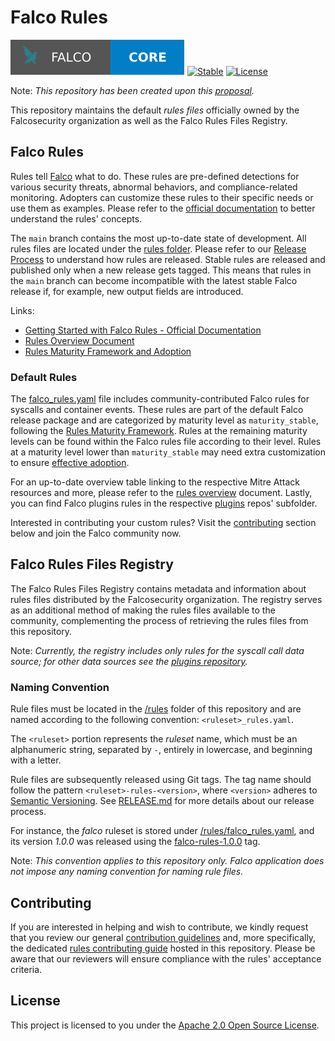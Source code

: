 # Falco Rules

[![Falco Core Repository](https://github.com/falcosecurity/evolution/blob/main/repos/badges/falco-core-blue.svg)](https://github.com/falcosecurity/evolution/blob/main/REPOSITORIES.md#core-scope) [![Stable](https://img.shields.io/badge/status-stable-brightgreen?style=for-the-badge)](https://github.com/falcosecurity/evolution/blob/main/REPOSITORIES.md#stable) [![License](https://img.shields.io/github/license/falcosecurity/rules?style=for-the-badge)](./LICENSE)

Note: *This repository has been created upon this [proposal](https://github.com/falcosecurity/falco/blob/master/proposals/20221129-artifacts-distribution.md#move-falco-rules-to-their-own-repo).*

This repository maintains the default *rules files* officially owned by the Falcosecurity organization as well as the Falco Rules Files Registry. 

## Falco Rules

Rules tell [Falco](https://github.com/falcosecurity/falco) what to do. These rules are pre-defined detections for various security threats, abnormal behaviors, and compliance-related monitoring. Adopters can customize these rules to their specific needs or use them as examples. Please refer to the [official documentation](https://falco.org/docs/rules) to better understand the rules' concepts.

The `main` branch contains the most up-to-date state of development. All rules files are located under the [rules folder](rules/). Please refer to our [Release Process](./RELEASE.md) to understand how rules are released. Stable rules are released and published only when a new release gets tagged. This means that rules in the `main` branch can become incompatible with the latest stable Falco release if, for example, new output fields are introduced.

Links:
- [Getting Started with Falco Rules - Official Documentation](https://falco.org/docs/rules)
- [Rules Overview Document](https://falcosecurity.github.io/rules/)
- [Rules Maturity Framework and Adoption](CONTRIBUTING.md#rules-maturity-framework)

### Default Rules

The [falco_rules.yaml](rules/falco_rules.yaml) file includes community-contributed Falco rules for syscalls and container events. These rules are part of the default Falco release package and are categorized by maturity level as `maturity_stable`, following the [Rules Maturity Framework](CONTRIBUTING.md#rules-maturity-framework). Rules at the remaining maturity levels can be found within the Falco rules file according to their level. Rules at a maturity level lower than `maturity_stable` may need extra customization to ensure [effective adoption](CONTRIBUTING.md#justification-of-rules-maturity-framework-for-falco-adoption).

For an up-to-date overview table linking to the respective Mitre Attack resources and more, please refer to the [rules overview](https://falcosecurity.github.io/rules/) document. Lastly, you can find Falco plugins rules in the respective [plugins](https://github.com/falcosecurity/plugins) repos' subfolder.

Interested in contributing your custom rules? Visit the [contributing](#contributing) section below and join the Falco community now.

## Falco Rules Files Registry

The Falco Rules Files Registry contains metadata and information about rules files distributed by the Falcosecurity organization. The registry serves as an additional method of making the rules files available to the community, complementing the process of retrieving the rules files from this repository. 

Note: _Currently, the registry includes only rules for the syscall call data source; for other data sources see the [plugins repository](https://github.com/falcosecurity/plugins)._

### Naming Convention

Rule files must be located in the [/rules](rules) folder of this repository and are named according to the following convention: `<ruleset>_rules.yaml`.

The `<ruleset>` portion represents the _ruleset_ name, which must be an alphanumeric string, separated by `-`, entirely in lowercase, and beginning with a letter.

Rule files are subsequently released using Git tags. The tag name should follow the pattern `<ruleset>-rules-<version>`, where `<version>` adheres to [Semantic Versioning](https://semver.org/). See [RELEASE.md](RELEASE.md) for more details about our release process.

For instance, the _falco_ ruleset is stored under [/rules/falco_rules.yaml](rules/falco_rules.yaml), and its version _1.0.0_ was released using the [falco-rules-1.0.0](https://github.com/falcosecurity/rules/releases/tag/falco-rules-1.0.0) tag.

Note: _This convention applies to this repository only. Falco application does not impose any naming convention for naming rule files._

<!-- Check out the sections below to know how to [register your rules](#registering-a-new-rule) and see rules currently contained in the registry. -->

<!--
### Registering a new Rules file

Registering your rule inside the registry helps ensure that some technical constraints are respected. Moreover, this is a great way to share your ruleset and make it available to the community. We encourage you to register your ruleset in this registry before publishing it.

The registration process involves adding an entry about your rule inside the [registry.yaml](./registry.yaml) file by creating a Pull Request in this repository. Please be mindful of a few constraints that are automatically checked and required for your rule to be accepted:

- The `name` field is mandatory and must be **unique** across all the rule in the registry
- The rule `name` must match this [regular expression](https://en.wikipedia.org/wiki/Regular_expression): `^[a-z]+[a-z0-9-_\-]*$` (however, its not reccomended to use `_` in the name)
- The `path` field should specify the path to the rule in this repository
- The `url` field should point to the ruleset file in the source code

For reference, here's an example of an entry for a rule:
```yaml
- name: falco-rules
  description: Falco rules that are loaded by default
  authors: The Falco Authors
  contact: https://falco.org/community
  maintainers:
    - name: The Falco Authors
      email: cncf-falco-dev@lists.cncf.io
  path: rules/falco_rules.yaml
  license: apache-2.0
  url: https://github.com/falcosecurity/rules/blob/main/rules/falco_rules.yaml
```

You can find the full registry specification here: *(coming soon...)*

### Registered Rules

Please refer to the automatically generated [rules overview](https://falcosecurity.github.io/rules/overview/) document file for a detailed list of all the rules currently registered.

-->

## Contributing

If you are interested in helping and wish to contribute, we kindly request that you review our general [contribution guidelines](https://github.com/falcosecurity/.github/blob/master/CONTRIBUTING.md) and, more specifically, the dedicated [rules contributing guide](CONTRIBUTING.md) hosted in this repository. Please be aware that our reviewers will ensure compliance with the rules' acceptance criteria.

## License

This project is licensed to you under the [Apache 2.0 Open Source License](./LICENSE).

